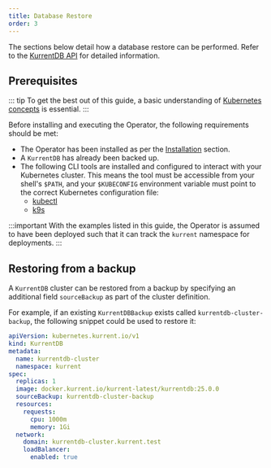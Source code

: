 ```yaml
---
title: Database Restore
order: 3
---
```


The sections below detail how a database restore can be performed. Refer to the [KurrentDB API](../getting-started/resource-types.md#kurrentdb) for detailed information.

## Prerequisites

::: tip
To get the best out of this guide, a basic understanding of [Kubernetes concepts](https://kubernetes.io/docs/concepts/) is essential.
:::

Before installing and executing the Operator, the following requirements should be met:

* The Operator has been installed as per the [Installation](../getting-started/installation.md) section.
* A `KurrentDB` has already been backed up.
* The following CLI tools are installed and configured to interact with your Kubernetes cluster. This means the tool must be accessible from your shell's `$PATH`, and your `$KUBECONFIG` environment variable must point to the correct Kubernetes configuration file:
    * [kubectl](https://kubernetes.io/docs/tasks/tools/install-kubectl)
    * [k9s](https://k9scli.io/topics/install/)

:::important
With the examples listed in this guide, the Operator is assumed to have been deployed such that it can track the `kurrent` namespace for deployments.
:::

## Restoring from a backup

A `KurrentDB` cluster can be restored from a backup by specifying an additional field `sourceBackup` as part of the cluster definition. 

For example, if an existing `KurrentDBBackup` exists called `kurrentdb-cluster-backup`, the following snippet could be used to restore it:


```yaml
apiVersion: kubernetes.kurrent.io/v1
kind: KurrentDB
metadata:
  name: kurrentdb-cluster
  namespace: kurrent
spec:
  replicas: 1
  image: docker.kurrent.io/kurrent-latest/kurrentdb:25.0.0
  sourceBackup: kurrentdb-cluster-backup
  resources:
    requests:
      cpu: 1000m
      memory: 1Gi
  network:
    domain: kurrentdb-cluster.kurrent.test
    loadBalancer:
      enabled: true
```
